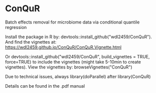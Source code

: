 # ConQuR

Batch effects removal for microbiome data via conditional quantile regression

Install the package in R by: devtools::install_github("wdl2459/ConQuR"). And find the vignettes at: https://wdl2459.github.io/ConQuR/ConQuR.Vignette.html

Or devtools::install_github("wdl2459/ConQuR", build_vignettes = TRUE, force=TRUE) to include the vignettes (might take 5-10min to create vignettes). View the vignettes by: browseVignettes("ConQuR")

Due to technical issues, always library(doParallel) after library(ConQuR)

Details can be found in the .pdf manual
